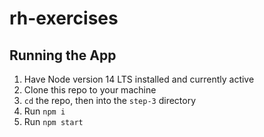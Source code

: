 # rh-exercises

## Running the App

1. Have Node version 14 LTS installed and currently active
2. Clone this repo to your machine
3. `cd` the repo, then into the `step-3` directory
4. Run `npm i`
5. Run `npm start`